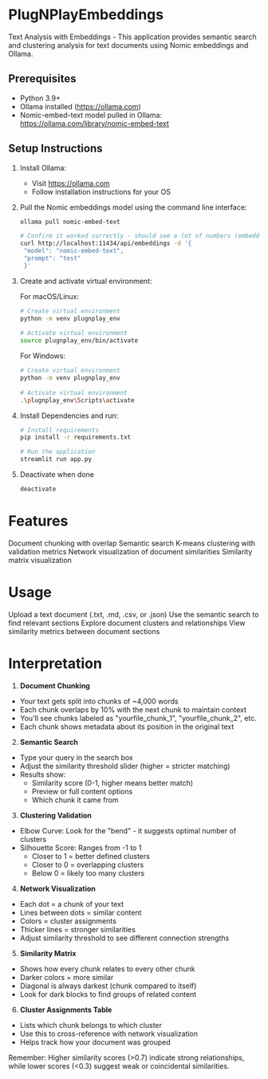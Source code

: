# PlugNPlayEmbeddings

Text Analysis with Embeddings - This application provides semantic search and clustering analysis for text documents using Nomic embeddings and Ollama.

## Prerequisites
* Python 3.9+
* Ollama installed (https://ollama.com)
* Nomic-embed-text model pulled in Ollama: https://ollama.com/library/nomic-embed-text

## Setup Instructions

1. Install Ollama:
   * Visit https://ollama.com
   * Follow installation instructions for your OS

2. Pull the Nomic embeddings model using the command line interface:
   ```bash
   ollama pull nomic-embed-text

   # Confirm it worked correctly - should see a lot of numbers (embeddings) populate 
   curl http://localhost:11434/api/embeddings -d '{
    "model": "nomic-embed-text",
    "prompt": "test"
    }'
   ```
  

3. Create and activate virtual environment:
   
    For macOS/Linux:
      ```bash
      # Create virtual environment
      python -m venv plugnplay_env
         
      # Activate virtual environment
      source plugnplay_env/bin/activate
      ```
     
    For Windows:
      ```bash
      # Create virtual environment
      python -m venv plugnplay_env
        
      # Activate virtual environment
      .\plugnplay_env\Scripts\activate
      ```

4. Install Dependencies and run:
   ```bash
   # Install requirements
   pip install -r requirements.txt

   # Run the application
   streamlit run app.py
   ```

5. Deactivate when done
   ```bash
   deactivate
   ```


# Features

Document chunking with overlap
Semantic search
K-means clustering with validation metrics
Network visualization of document similarities
Similarity matrix visualization

# Usage

Upload a text document (.txt, .md, .csv, or .json)
Use the semantic search to find relevant sections
Explore document clusters and relationships
View similarity metrics between document sections

# Interpretation

1. **Document Chunking**
- Your text gets split into chunks of ~4,000 words
- Each chunk overlaps by 10% with the next chunk to maintain context
- You'll see chunks labeled as "yourfile_chunk_1", "yourfile_chunk_2", etc.
- Each chunk shows metadata about its position in the original text

2. **Semantic Search**
- Type your query in the search box
- Adjust the similarity threshold slider (higher = stricter matching)
- Results show:
  * Similarity score (0-1, higher means better match)
  * Preview or full content options
  * Which chunk it came from

3. **Clustering Validation**
- Elbow Curve: Look for the "bend" - it suggests optimal number of clusters
- Silhouette Score: Ranges from -1 to 1
  * Closer to 1 = better defined clusters
  * Closer to 0 = overlapping clusters
  * Below 0 = likely too many clusters

4. **Network Visualization**
- Each dot = a chunk of your text
- Lines between dots = similar content
- Colors = cluster assignments
- Thicker lines = stronger similarities
- Adjust similarity threshold to see different connection strengths

5. **Similarity Matrix**
- Shows how every chunk relates to every other chunk
- Darker colors = more similar
- Diagonal is always darkest (chunk compared to itself)
- Look for dark blocks to find groups of related content

6. **Cluster Assignments Table**
- Lists which chunk belongs to which cluster
- Use this to cross-reference with network visualization
- Helps track how your document was grouped

Remember: Higher similarity scores (>0.7) indicate strong relationships, while lower scores (<0.3) suggest weak or coincidental similarities.


